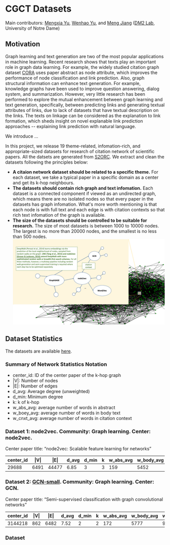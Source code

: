 # CGCT Datasets
Main contributors: [Mengxia Yu](myu2@nd.edu), [Wenhao Yu](wyu1@nd.edu), and [Meng Jiang](mjiang2@nd.edu) ([DM2 Lab](http://www.meng-jiang.com/lab.html), University of Notre Dame)

## Motivation
Graph learning and text generation are two of the most popular applications in machine learning. Recent research shows that texts play an important role in graph data learning. For example, the widely studied citation graph dataset [CORA](https://github.com/tkipf/pygcn/tree/master/data/cora) uses paper abstract as node attribute, which improves the performance of node classification and link prediction. Also, graph structural information can enhance text generation. For example, knowledge graphs have been used to improve question answering, dialog system, and summarization. However, very little research has been performed to explore the mutual enhancement between graph learning and text generation, specifically, between predicting links and generating textual attributes of links, due to lack of datasets that have textual description on the links. The texts on linkage can be considered as the explanation to link formation, which sheds insight on novel explanable link prediction approaches -- explaining link prediction with natural language.

We introduce ...

In this project, we release 19 theme-related, infomation-rich, and appropriate-sized datasets for research of citation network of scientific papers. All the datsets are generated from [S2ORC](https://github.com/allenai/s2orc). We extract and clean the datasets following the principles below:

- **A citaion network dataset should be related to a specific theme.** For each dataset, we take a typical paper in a specific domain as a center and get its k-hop neighbours.
- **The datasets should contain rich graph and text infomation.**  Each dataset is a connected component if viewed as an undirected graph, which means there are no isolated nodes so that every paper in the datasets has graph infomation. What's more worth mentioning is that each node is with full text and each edge is with citation contexts so that rich text infomation of the graph is available.
- **The size of the datasets should be controlled to be suitable for research.** The size of most datasets is between 1000 to 10000 nodes. The largest is no more than 20000 nodes, and the smallest is no less than 500 nodes.
![graph example](./resources/graph_example_1.png)

## Dataset Statistics
The datasets are available [here](https://drive.google.com/drive/folders/1MPA93HmyHX_unV0vME91-6O4u1PkQf27?usp=sharing).

### Summary of Network Statistics Notation
- center_id: ID of the center paper of the k-hop graph
- \|V\|: Number of  nodes
- \|E\|: Number of edges
- d_avg: Average degree (unweighted)
- d_min: Minimum degree
- k: k of k-hop
- w_abs_avg: average number of words in abstract
- w_boey_avg: average number of words in body text
- w_cnxt_avg: average number of words in citation context

### Dataset 1: node2vec. Community: Graph learning. Center: node2vec.
Center paper title: “node2vec: Scalable feature learning for networks”

| center_id | \|V\| | \|E\| | d_avg | d_min | k | w_abs_avg | w_body_avg | w_cnxt_avg |
|------------|-------|-------|-------|-------|---|-----------|------------|------------|
| 29688     |  6491    | 44477 | 6.85  |  3     |  3 |       159    |    5452        |       96     |


### Dataset 2: [GCN-small](https://github.com/dmsquare/CiteExplainer/tree/master/CGCT-GCN-small). Community: Graph learning. Center: GCN.

Center paper title: “Semi-supervised classification with graph convolutional networks”

| center_id | \|V\| | \|E\| | d_avg | d_min | k | w_abs_avg | w_body_avg | w_cnxt_avg |
|------------|-------|-------|-------|-------|---|-----------|------------|------------|
| 3144218  |  862    |  6482  | 7.52  |  2     |  2 |       172    |    5777        |       94     |

### Dataset 





